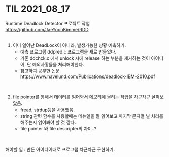 # TIL 2021_08_17

Runtime Deadlock Detector 프로젝트 작업
https://github.com/JaeYoonKimme/RDD   
<br>  

1. 이미 일어난 DeadLock이 아니라, 발생가능한 상황 예측하기.  
    - 예측 프로그램 ddpred.c 프로그램을 새로 만들었다.
    - 기존 ddchck.c 에서 unlock 시에 release 하는 부분을 제거하는 것이 아이디어. 단 예외사황들을 처리해야한다.
    - 참고하여 공부한 논문 https://www.havelund.com/Publications/deadlock-IBM-2010.pdf 

<br>

2. file pointer를 통해서 데이터를 읽어와서 메모리에 올리는 작업을 차근차근 살펴보았음.
    - fread, strdup등을 사용했음. 
    - string 관련 함수를 사용할때는 메뉴얼을 잘 읽어보고 마지막 문자열 널 처리를 해주는지 읽어봐야 할 것 같다.
    - file pointer 와 file descripter의 차이..?

<br>

해야할 일 : 만든 아이디어대로 프로그램 차근차근 구현하기.




